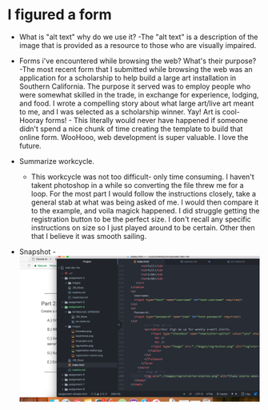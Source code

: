 # I figured a form

* What is "alt text" why do we use it?
  -The "alt text" is a description of the image that is provided as a resource to those who are visually impaired.

* Forms i've encountered while browsing the web? What's their purpose?
  -The most recent form that I submitted while browsing the web was an application for a scholarship to help build a large art installation in Southern California. The purpose it served was to employ people who were somewhat skilled in the trade, in exchange for experience, lodging, and food. I wrote a compelling story about what large art/live art meant to me, and I was selected as a scholarship winner. Yay! Art is cool- Hooray forms! - This literally would never have happened if someone didn't spend a nice chunk of time creating the template to build that online form. WooHooo, web development is super valuable. I love the future.

* Summarize workcycle.
  - This workcycle was not too difficult- only time consuming. I haven't takent photoshop in a while so converting the file threw me for a loop. For the most part I would follow the instructions closely, take a general stab at what was being asked of me. I would then compare it to the example, and voila magick happened. I did struggle getting the registration button to be the perfect size. I don't recall any specific instructions on size so I just played around to be certain. Other then that I believe it was smooth sailing.

* Snapshot
    -![Screenshot of Assignment 4](./images/assignment4screenshot.png)
